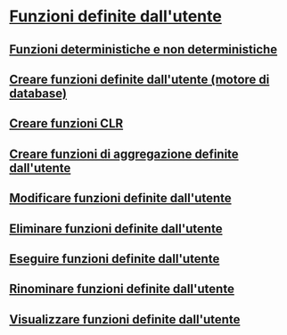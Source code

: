 # [Funzioni definite dall'utente](user-defined-functions.md)
## [Funzioni deterministiche e non deterministiche](deterministic-and-nondeterministic-functions.md)
## [Creare funzioni definite dall'utente (motore di database)](create-user-defined-functions-database-engine.md)
## [Creare funzioni CLR](create-clr-functions.md)
## [Creare funzioni di aggregazione definite dall'utente](create-user-defined-aggregates.md)
## [Modificare funzioni definite dall'utente](modify-user-defined-functions.md)
## [Eliminare funzioni definite dall'utente](delete-user-defined-functions.md)
## [Eseguire funzioni definite dall'utente](execute-user-defined-functions.md)
## [Rinominare funzioni definite dall'utente](rename-user-defined-functions.md)
## [Visualizzare funzioni definite dall'utente](view-user-defined-functions.md)
